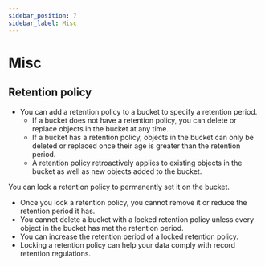 ```yaml
---
sidebar_position: 7
sidebar_label: Misc
---
```


# Misc

## Retention policy

- You can add a retention policy to a bucket to specify a retention period.
  - If a bucket does not have a retention policy, you can delete or replace objects in the bucket at any time.
  - If a bucket has a retention policy, objects in the bucket can only be deleted or replaced once their age is greater than the retention period.
  - A retention policy retroactively applies to existing objects in the bucket as well as new objects added to the bucket.

You can lock a retention policy to permanently set it on the bucket.
  - Once you lock a retention policy, you cannot remove it or reduce the retention period it has.
  - You cannot delete a bucket with a locked retention policy unless every object in the bucket has met the retention period.
  - You can increase the retention period of a locked retention policy.
  - Locking a retention policy can help your data comply with record retention regulations.
